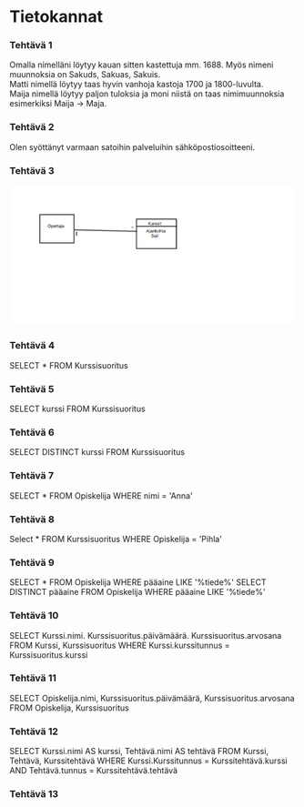 # Tietokannat
### Tehtävä 1  
Omalla nimelläni löytyy kauan sitten kastettuja mm. 1688. Myös nimeni muunnoksia on Sakuds, Sakuas, Sakuis.  
Matti nimellä löytyy taas hyvin vanhoja kastoja 1700 ja 1800-luvulta.  
Maija nimellä löytyy paljon tuloksia ja moni niistä on taas nimimuunnoksia esimerkiksi Maija -> Maja.
### Tehtävä 2
Olen syöttänyt varmaan satoihin palveluihin sähköpostiosoitteeni.
### Tehtävä 3
![Kuva](OpettajaKurssit.png)
### Tehtävä 4
SELECT * FROM Kurssisuoritus
### Tehtävä 5
SELECT kurssi FROM Kurssisuoritus
### Tehtävä 6
SELECT DISTINCT kurssi FROM Kurssisuoritus
### Tehtävä 7
SELECT * FROM Opiskelija WHERE nimi = 'Anna'
### Tehtävä 8
Select * FROM Kurssisuoritus WHERE Opiskelija = 'Pihla'
### Tehtävä 9
SELECT * FROM Opiskelija WHERE pääaine LIKE '%tiede%' 
SELECT DISTINCT pääaine FROM Opiskelija WHERE pääaine LIKE '%tiede%'
### Tehtävä 10  
SELECT Kurssi.nimi. Kurssisuoritus.päivämäärä. Kurssisuoritus.arvosana FROM Kurssi, Kurssisuoritus
WHERE Kurssi.kurssitunnus = Kurssisuoritus.kurssi
### Tehtävä 11  
SELECT Opiskelija.nimi, Kurssisuoritus.päivämäärä, Kurssisuoritus.arvosana FROM Opiskelija, Kurssisuoritus 
### Tehtävä 12
SELECT Kurssi.nimi AS kurssi, Tehtävä.nimi AS tehtävä
FROM Kurssi, Tehtävä, Kurssitehtävä
WHERE Kurssi.Kurssitunnus = Kurssitehtävä.kurssi
AND Tehtävä.tunnus = Kurssitehtävä.tehtävä
### Tehtävä 13

